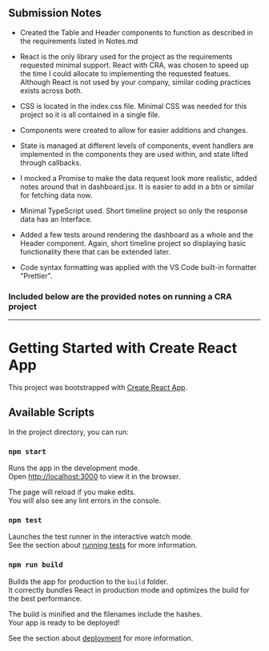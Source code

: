 ## Submission Notes

* Created the Table and Header components to function as described in the requirements listed in Notes.md

* React is the only library used for the project as the requirements requested minimal support. React with CRA, was chosen to speed up the time I could allocate to implementing the requested featues. Although React is not used by your company, similar coding practices exists across both. 

* CSS is located in the index.css file. Minimal CSS was needed for this project so it is all contained in a single file.

* Components were created to allow for easier additions and changes.

* State is managed at different levels of components, event handlers are implemented in the components they are used within, and state lifted through callbacks.

* I mocked a Promise to make the data request look more realistic, added notes around that in dashboard.jsx. It is easier to add in a btn or similar for fetching data now.

* Minimal TypeScript used. Short timeline project so only the response data has an Interface.

* Added a few tests around rendering the dashboard as a whole and the Header component. Again, short timeline project so displaying basic functionality there that can be extended later.

* Code syntax formatting was applied with the VS Code built-in formatter "Prettier".


### Included below are the provided notes on running a CRA project

----

# Getting Started with Create React App

This project was bootstrapped with [Create React App](https://github.com/facebook/create-react-app).

## Available Scripts

In the project directory, you can run:

### `npm start`

Runs the app in the development mode.\
Open [http://localhost:3000](http://localhost:3000) to view it in the browser.

The page will reload if you make edits.\
You will also see any lint errors in the console.

### `npm test`

Launches the test runner in the interactive watch mode.\
See the section about [running tests](https://facebook.github.io/create-react-app/docs/running-tests) for more information.

### `npm run build`

Builds the app for production to the `build` folder.\
It correctly bundles React in production mode and optimizes the build for the best performance.

The build is minified and the filenames include the hashes.\
Your app is ready to be deployed!

See the section about [deployment](https://facebook.github.io/create-react-app/docs/deployment) for more information.

